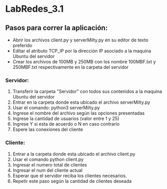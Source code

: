 # LabRedes_3.1

## Pasos para correr la aplicación: 
* Abrir los archivos client.py y serverMilty.py en su editor de texto preferido
* Editar el atributo TCP_IP por la dirección IP asociado a la maquina Ubuntu del servidor
* Crear los archivos de 100MB y 250MB con los nombre 100MBF.txt y 250MBF.txt respectivamente en la carpeta del servidor

### Servidor:
1. Transferir la carpeta "Servidor" con todos sus contenidos a la maquina Ubuntu del servidor
2. Entrar en la carpeta donde esta ubicado el archivo serverMilty.py
3. Usar el comando: python3 serverMilty.py
4. Ingrese el nombre del archivo según las opciones presentadas
5. Ingrese la cantidad de usuarios (valor entre 1 y 25)
6. Ingrese Y si esta de acuerdo o N en caso contrario
7. Espere las conexiones del cliente

### Cliente:
1. Entrar a la carpeta donde esta ubicado el archivo client.py
2. Usar el comando python client.py
3. Ingresar el numero total de clientes
4. Ingresar el num del cliente actual
5. Esperar que el servidor reciba los clientes necesarios.
6. Repetir este paso según la cantidad de clientes deseada
